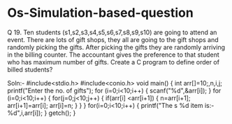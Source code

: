 # Os-Simulation-based-question
Q 19. Ten students (s1,s2,s3,s4,s5,s6,s7,s8,s9,s10) are going to attend an event. There are lots of gift shops, they all are going to the gift shops and randomly picking the gifts. After picking the gifts they are randomly arriving in the billing counter. The accountant gives the preference to that student who has maximum number of gifts. Create a C program to define order of billed students?

Soln:-
   #include<stdio.h>
   #include<conio.h>
   void main()
   {
   int arr[]=10;,n,i,j;
   printf("Enter the no. of gifts");
   for (i=0;i<10;i++)
   {
    scanf("%d",&arr[i]);
   }
     for (i=0;i<10;i++)
      {
      for(j=0;j<10;j++)
       {
        if(arr[i] <arr[i+1])
        {
         n=arr[i+1];
         arr[i+1]=arr[i];
         arr[i]=n;
         }
        }
       }
       for(i=0;i<10;i++)
       {
       printf("The s %d item is:- %d",i,arr[i]);
       }
       getch();
      }  
